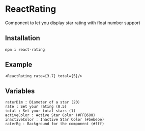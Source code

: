 # ReactRating
Component to let you display star rating with float number support

## Installation

`npm i react-rating`

## Example
```
<ReactRating rate={3.7} total={5}/>
```

## Variables
```
raterDim : Diameter of a star (20)
rate : Set your rating (0.5)
total : Set your total stars (1)
activeColor : Active Star Color (#FFB600)
inactiveColor : Inactive Star Color (#bebebe)
raterBg : Background for the component (#fff)
```
